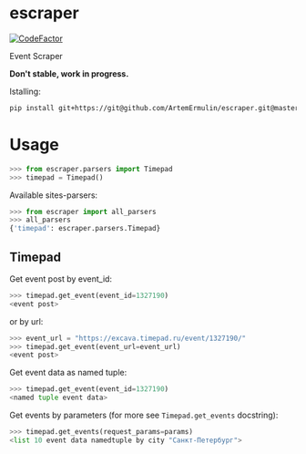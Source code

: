 # escraper

[![CodeFactor](https://www.codefactor.io/repository/github/artemermulin/escraper/badge/master)](https://www.codefactor.io/repository/github/artemermulin/escraper/overview/master)

Event Scraper

**Don't stable, work in progress.**

Istalling:
```bash
pip install git+https://git@github.com/ArtemErmulin/escraper.git@master#egg=escraper-0.0.5
```

# Usage
```python
>>> from escraper.parsers import Timepad
>>> timepad = Timepad()
```
Available sites-parsers:
```python
>>> from escraper import all_parsers
>>> all_parsers
{'timepad': escraper.parsers.Timepad}
```
## Timepad
Get event post by event_id:
```python
>>> timepad.get_event(event_id=1327190)
<event post>
```

or by url:
```python
>>> event_url = "https://excava.timepad.ru/event/1327190/"
>>> timepad.get_event(event_url=event_url)
<event post>
```

Get event data as named tuple:
```python
>>> timepad.get_event(event_id=1327190)
<named tuple event data>
```

Get events by parameters (for more see `Timepad.get_events` docstring):
```python
>>> timepad.get_events(request_params=params)
<list 10 event data namedtuple by city "Санкт-Петербург">
```
